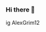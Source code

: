 ### Hi there 👋

ig AlexGrim12

<!--
**AlexGrim12/AlexGrim12** is a ✨ _special_ ✨ repository because its `README.md` (this file) appears on your GitHub profile.

Here are some ideas to get you started:

- 🔭 I’m currently working on ...
- 🌱 I’m currently learning ...
- 👯 I’m looking to collaborate on ...
- 🤔 I’m looking for help with ...
- 💬 Ask me about ...
- 📫 How to reach me: ig AlexGrim12
- 😄 Pronouns: ...
- ⚡ Fun fact: ...
-->
